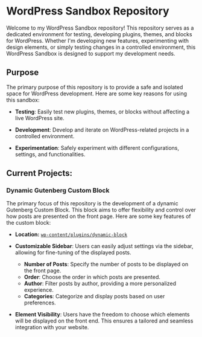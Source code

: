 # WordPress Sandbox Repository

Welcome to my WordPress Sandbox repository! This repository serves as a dedicated environment for testing, developing plugins, themes, and blocks for WordPress. Whether I'm developing new features, experimenting with design elements, or simply testing changes in a controlled environment, this WordPress Sandbox is designed to support my development needs.

## Purpose

The primary purpose of this repository is to provide a safe and isolated space for WordPress development. Here are some key reasons for using this sandbox:

- **Testing**: Easily test new plugins, themes, or blocks without affecting a live WordPress site.
  
- **Development**: Develop and iterate on WordPress-related projects in a controlled environment.

- **Experimentation**: Safely experiment with different configurations, settings, and functionalities.

## Current Projects:

### Dynamic Gutenberg Custom Block

The primary focus of this repository is the development of a dynamic Gutenberg Custom Block. This block aims to offer flexibility and control over how posts are presented on the front page. Here are some key features of the custom block:
- **Location:** [`wp-content/plugins/dynamic-block` ](https://github.com/Zagaz/WPSandbox/tree/main/wp-content/plugins/dynamic-block "The code")

- **Customizable Sidebar**: Users can easily adjust settings via the sidebar, allowing for fine-tuning of the displayed posts.
  - **Number of Posts**: Specify the number of posts to be displayed on the front page.
  - **Order**: Choose the order in which posts are presented. 
  - **Author**: Filter posts by author, providing a more personalized experience.
  - **Categories**: Categorize and display posts based on user preferences.

- **Element Visibility**: Users have the freedom to choose which elements will be displayed on the front end. This ensures a tailored and seamless integration with your website.
